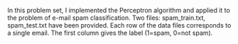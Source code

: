 In this problem set, I implemented the Perceptron algorithm and applied it to the problem of e-mail spam classification.
Two files: spam_train.txt, spam_test.txt have been provided. Each row of the data files corresponds to a single email. 
The first column gives the label (1=spam, 0=not spam).